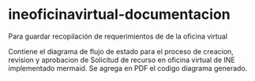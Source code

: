 # ineoficinavirtual-documentacion
Para guardar recopilación de requerimientos de de la oficina virtual

Contiene el diagrama de flujo de estado para el proceso de creacion, revision y aprobacion de Solicitud de recurso
en oficina virtual de INE implementado mermaid.
Se agrega en PDF el codigo diagrama generado.

